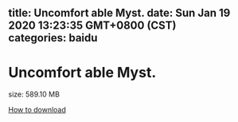 
title: Uncomfort able Myst.
date: Sun Jan 19 2020 13:23:35 GMT+0800 (CST)    
categories: baidu
---

# Uncomfort able Myst.
size: 589.10 MB
 
 

[How to download](https://bpcam.bemobtrk.com/go/2ceec3aa-1ca2-46d6-b9ff-aaa5c184517c?jno=535)